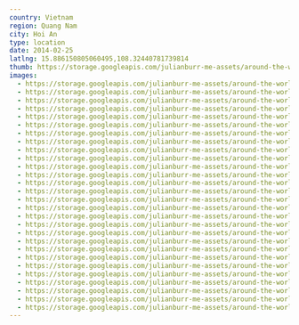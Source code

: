 ```yaml
---
country: Vietnam
region: Quang Nam
city: Hoi An
type: location
date: 2014-02-25
latlng: 15.886150805060495,108.32440781739814
thumb: https://storage.googleapis.com/julianburr-me-assets/around-the-world/vietnam/hoi-an/IMG_2916--thumb.JPG
images:
  - https://storage.googleapis.com/julianburr-me-assets/around-the-world/vietnam/hoi-an/IMG_2971.JPG
  - https://storage.googleapis.com/julianburr-me-assets/around-the-world/vietnam/hoi-an/IMG_2897.JPG
  - https://storage.googleapis.com/julianburr-me-assets/around-the-world/vietnam/hoi-an/IMG_2952.JPG
  - https://storage.googleapis.com/julianburr-me-assets/around-the-world/vietnam/hoi-an/IMG_2955.JPG
  - https://storage.googleapis.com/julianburr-me-assets/around-the-world/vietnam/hoi-an/IMG_2911.JPG
  - https://storage.googleapis.com/julianburr-me-assets/around-the-world/vietnam/hoi-an/IMG_2962.JPG
  - https://storage.googleapis.com/julianburr-me-assets/around-the-world/vietnam/hoi-an/IMG_2932.JPG
  - https://storage.googleapis.com/julianburr-me-assets/around-the-world/vietnam/hoi-an/IMG_2996.JPG
  - https://storage.googleapis.com/julianburr-me-assets/around-the-world/vietnam/hoi-an/IMG_2896.JPG
  - https://storage.googleapis.com/julianburr-me-assets/around-the-world/vietnam/hoi-an/IMG_2975.JPG
  - https://storage.googleapis.com/julianburr-me-assets/around-the-world/vietnam/hoi-an/IMG_2898.JPG
  - https://storage.googleapis.com/julianburr-me-assets/around-the-world/vietnam/hoi-an/IMG_2922.JPG
  - https://storage.googleapis.com/julianburr-me-assets/around-the-world/vietnam/hoi-an/IMG_2999.JPG
  - https://storage.googleapis.com/julianburr-me-assets/around-the-world/vietnam/hoi-an/IMG_2893.JPG
  - https://storage.googleapis.com/julianburr-me-assets/around-the-world/vietnam/hoi-an/IMG_2920.JPG
  - https://storage.googleapis.com/julianburr-me-assets/around-the-world/vietnam/hoi-an/IMG_2930.JPG
  - https://storage.googleapis.com/julianburr-me-assets/around-the-world/vietnam/hoi-an/IMG_2941.JPG
  - https://storage.googleapis.com/julianburr-me-assets/around-the-world/vietnam/hoi-an/IMG_2925.JPG
  - https://storage.googleapis.com/julianburr-me-assets/around-the-world/vietnam/hoi-an/IMG_2948.JPG
  - https://storage.googleapis.com/julianburr-me-assets/around-the-world/vietnam/hoi-an/IMG_2901.JPG
  - https://storage.googleapis.com/julianburr-me-assets/around-the-world/vietnam/hoi-an/IMG_2973.JPG
  - https://storage.googleapis.com/julianburr-me-assets/around-the-world/vietnam/hoi-an/IMG_2889.JPG
  - https://storage.googleapis.com/julianburr-me-assets/around-the-world/vietnam/hoi-an/IMG_2916.JPG
  - https://storage.googleapis.com/julianburr-me-assets/around-the-world/vietnam/hoi-an/IMG_2939.JPG
  - https://storage.googleapis.com/julianburr-me-assets/around-the-world/vietnam/hoi-an/IMG_2882.JPG
  - https://storage.googleapis.com/julianburr-me-assets/around-the-world/vietnam/hoi-an/IMG_2918.JPG
  - https://storage.googleapis.com/julianburr-me-assets/around-the-world/vietnam/hoi-an/IMG_2880.JPG
  - https://storage.googleapis.com/julianburr-me-assets/around-the-world/vietnam/hoi-an/IMG_3000.JPG
---
```

